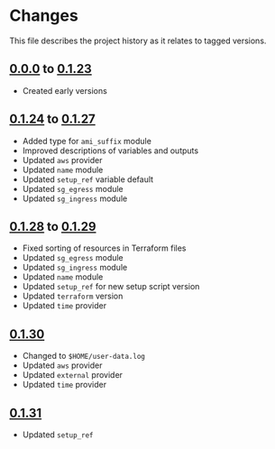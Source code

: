 # Changes
This file describes the project history as it relates to tagged versions.

## [0.0.0](.) to [0.1.23](.)
- Created early versions

## [0.1.24](.) to [0.1.27](.)
- Added type for `ami_suffix` module
- Improved descriptions of variables and outputs
- Updated `aws` provider
- Updated `name` module
- Updated `setup_ref` variable default
- Updated `sg_egress` module
- Updated `sg_ingress` module

## [0.1.28](.) to [0.1.29](.)
- Fixed sorting of resources in Terraform files
- Updated `sg_egress` module
- Updated `sg_ingress` module
- Updated `name` module
- Updated `setup_ref` for new setup script version
- Updated `terraform` version
- Updated `time` provider

## [0.1.30](.)
- Changed to `$HOME/user-data.log`
- Updated `aws` provider
- Updated `external` provider
- Updated `time` provider

## [0.1.31](.)
- Updated `setup_ref`
